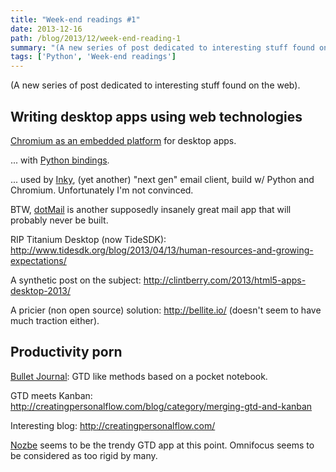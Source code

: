 ```yaml
---
title: "Week-end readings #1"
date: 2013-12-16
path: /blog/2013/12/week-end-reading-1
summary: "(A new series of post dedicated to interesting stuff found on the web)."
tags: ['Python', 'Week-end readings']
---
```


(A new series of post dedicated to interesting stuff found on the web).

## Writing desktop apps using web technologies

[Chromium as an embedded platform](https://code.google.com/p/chromiumembedded/) for desktop apps.

... with [Python bindings](https://code.google.com/p/cefpython/).

... used by [Inky](http://inky.com/), (yet another) "next gen" email client, build w/ Python and Chromium. Unfortunately I'm not convinced.

BTW, [dotMail](http://dotmailapp.com/) is another supposedly insanely great mail app that will probably never be built.

RIP Titanium Desktop (now TideSDK):
<http://www.tidesdk.org/blog/2013/04/13/human-resources-and-growing-expectations/>

A synthetic post on the subject:
<http://clintberry.com/2013/html5-apps-desktop-2013/>

A pricier (non open source) solution:
<http://bellite.io/>
(doesn't seem to have much traction either).

## Productivity porn

[Bullet Journal](http://www.bulletjournal.com/): GTD like methods based on a pocket notebook.

GTD meets Kanban: <http://creatingpersonalflow.com/blog/category/merging-gtd-and-kanban>

Interesting blog: <http://creatingpersonalflow.com/>

[Nozbe](http://www.nozbe.com/) seems to be the trendy GTD app at this point. Omnifocus seems to be considered as too rigid by many.
